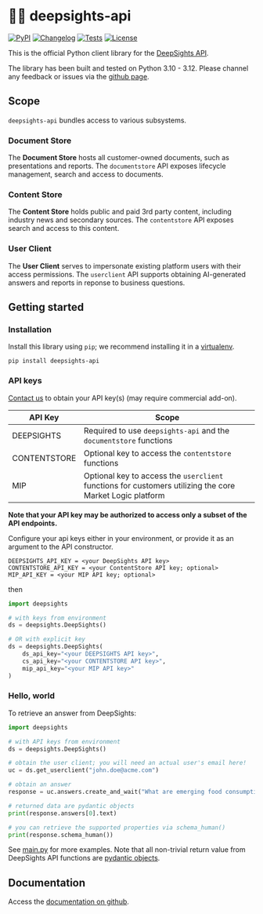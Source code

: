 # 🤖💡 deepsights-api 

[![PyPI](https://img.shields.io/pypi/v/deepsights-api.svg)](https://pypi.org/project/deepsights-api/) [![Changelog](https://img.shields.io/github/v/release/marketlogicsoftware/deepsights-api?include_prereleases&label=changelog)](https://github.com/marketlogicsoftware/deepsights-api/releases) [![Tests](https://img.shields.io/github/actions/workflow/status/marketlogicsoftware/deepsights-api/run_tests.yml)](https://github.com/marketlogicsoftware/deepsights-api/actions/workflows/run_tests.yml) [![License](https://img.shields.io/badge/license-Apache%202.0-blue.svg)](https://github.com/marketlogicsoftware/deepsights-api/blob/main/LICENSE)

This is the official Python client library for the [DeepSights API](https://apiportal.mlsdevcloud.com/deep-sights). 

The library has been built and tested on Python 3.10 - 3.12. Please channel any feedback or issues via the [github page](https://github.com/marketlogicsoftware/deepsights-api). 

## Scope

`deepsights-api` bundles access to various subsystems.

### Document Store

The **Document Store** hosts all customer-owned documents, such as presentations and reports. The `documentstore` API exposes lifecycle management, search and access to documents.

### Content Store

The **Content Store** holds public and paid 3rd party content, including industry news and secondary sources. The `contentstore` API exposes search and access to this content.

### User Client

The **User Client** serves to impersonate existing platform users with their access permissions. The `userclient` API supports obtaining AI-generated answers and reports in reponse to business questions.


## Getting started

### Installation

Install this library using `pip`; we recommend installing it in a [virtualenv](https://virtualenv.pypa.io/en/latest/).

```shell
pip install deepsights-api
```

### API keys

[Contact us](https://apiportal.mlsdevcloud.com/get-started#Get_API_key) to obtain your API key(s) (may require commercial add-on). 

| API Key | Scope |
|--|--|
| DEEPSIGHTS | Required to use `deepsights-api` and the `documentstore` functions |
| CONTENTSTORE | Optional key to access the `contentstore` functions |
| MIP | Optional key to access the `userclient` functions for customers utilizing the core Market Logic platform |

**Note that your API key may be authorized to access only a subset of the API endpoints.** 

Configure your api keys either in your environment, or provide it as an argument to the API constructor.

```shell
DEEPSIGHTS_API_KEY = <your DeepSights API key>
CONTENTSTORE_API_KEY = <your ContentStore API key; optional>
MIP_API_KEY = <your MIP API key; optional>
```

then 

```Python
import deepsights

# with keys from environment
ds = deepsights.DeepSights()

# OR with explicit key
ds = deepsights.DeepSights(
    ds_api_key="<your DEEPSIGHTS API key>",
    cs_api_key="<your CONTENTSTORE API key>", 
    mip_api_key="<your MIP API key>"
)
```


### Hello, world

To retrieve an answer from DeepSights:

```Python
import deepsights

# with API keys from environment
ds = deepsights.DeepSights()

# obtain the user client; you will need an actual user's email here!
uc = ds.get_userclient("john.doe@acme.com")

# obtain an answer
response = uc.answers.create_and_wait("What are emerging food consumption moments for Gen Z?")

# returned data are pydantic objects
print(response.answers[0].text)

# you can retrieve the supported properties via schema_human()
print(response.schema_human())
```

See [main.py](https://github.com/marketlogicsoftware/deepsights-api/blob/main/main.py) for more examples. Note that all non-trivial return value from DeepSights API functions are [pydantic objects](https://docs.pydantic.dev/latest/).


## Documentation

Access the [documentation on github](https://marketlogicsoftware.github.io/deepsights-api/).
